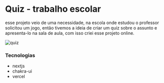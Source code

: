 # Quiz - trabalho escolar

esse projeto veio de uma necessidade, na escola onde estudou o professor solicitou um jogo, então tivemos a ideia de criar um quiz sobre o assunto e apresenta-lo na sala de aula, com isso criei esse projeto online.

![quiz](https://user-images.githubusercontent.com/51785898/159135965-62be2046-e6ca-44fd-bf62-0b0b191d9496.png)

### Tecnologias

- nextjs
- chakra-ui
- vercel

